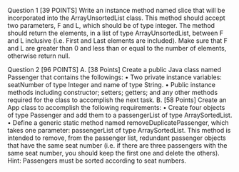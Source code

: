 Question 1									[39 POINTS]
Write an instance method named slice that will be incorporated into the ArrayUnsortedList class. This method should accept two parameters, F and L, which should be of type integer. The method should return the elements, in a list of type ArrayUnsortedList, between F and L inclusive (i.e. First and Last elements are included). Make sure that F and L are greater than 0 and less than or equal to the number of elements, otherwise return null.

Question 2									[96 POINTS]
A.	[38 Points] Create a public Java class named Passenger that contains the followings: 
•	Two private instance variables: seatNumber of type Integer and name of type String.
•	Public instance methods including constructor; setters; getters; and any other methods required for the class to accomplish the next task.
B.	[58 Points] Create an App class to accomplish the following requirements:
•	Create four objects of type Passenger and add them to a passengerList of type ArraySortedList. 
•	Define a generic static method named removeDuplicatePassenger, which takes one parameter: passengerList of type ArraySortedList. This method is intended to remove, from the passenger list, redundant passenger objects that have the same seat number (i.e. if there are three passengers with the same seat number, you should keep the first one and delete the others). 
Hint: Passengers must be sorted according to seat numbers.

